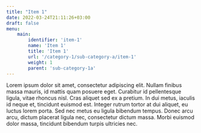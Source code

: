 ```yaml
---
title: "Item 1"
date: 2022-03-24T21:11:26+03:00
draft: false
menu:
    main: 
        identifier: 'item-1'
        name: 'Item 1'
        title: 'Item 1'
        url: '/category-1/sub-category-a/item-1'
        weight: 1
        parent: 'sub-category-1a'
---
```


Lorem ipsum dolor sit amet, consectetur adipiscing elit. Nullam finibus massa mauris, id mattis quam posuere eget. Curabitur id pellentesque ligula, vitae rhoncus nisl. Cras aliquet sed ex a pretium. In dui metus, iaculis id neque et, tincidunt euismod est. Integer rutrum tortor at dui aliquet, eu luctus lorem porta. Sed nec metus eu ligula bibendum tempus. Donec arcu arcu, dictum placerat ligula nec, consectetur dictum massa. Morbi euismod dolor massa, tincidunt bibendum turpis ultricies nec.
